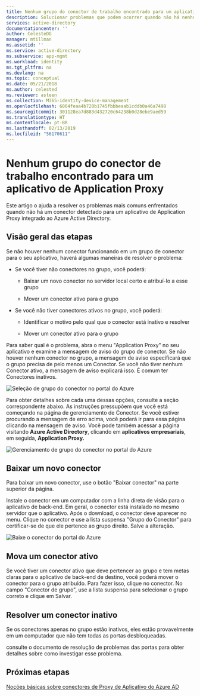 ```yaml
---
title: Nenhum grupo do conector de trabalho encontrado para um aplicativo de Application Proxy | Microsoft Docs
description: Solucionar problemas que podem ocorrer quando não há nenhum trabalho conector em um grupo de conector para seu aplicativo com o Application Proxy do Azure AD
services: active-directory
documentationcenter: ''
author: CelesteDG
manager: mtillman
ms.assetid: ''
ms.service: active-directory
ms.subservice: app-mgmt
ms.workload: identity
ms.tgt_pltfrm: na
ms.devlang: na
ms.topic: conceptual
ms.date: 05/21/2018
ms.author: celested
ms.reviewer: asteen
ms.collection: M365-identity-device-management
ms.openlocfilehash: 6004feaa4b720b1745fbbbeaab1cddb0a46a7498
ms.sourcegitcommit: 301128ea7d883d432720c64238b0d28ebe9aed59
ms.translationtype: HT
ms.contentlocale: pt-BR
ms.lasthandoff: 02/13/2019
ms.locfileid: "56170611"
---
```

# <a name="no-working-connector-group-found-for-an-application-proxy-application"></a>Nenhum grupo do conector de trabalho encontrado para um aplicativo de Application Proxy

Este artigo o ajuda a resolver os problemas mais comuns enfrentados quando não há um conector detectado para um aplicativo de Application Proxy integrado ao Azure Active Directory.

## <a name="overview-of-steps"></a>Visão geral das etapas
Se não houver nenhum conector funcionando em um grupo de conector para o seu aplicativo, haverá algumas maneiras de resolver o problema:

-   Se você tiver não conectores no grupo, você poderá:

    -   Baixar um novo conector no servidor local certo e atribuí-lo a esse grupo

    -   Mover um conector ativo para o grupo

-   Se você não tiver conectores ativos no grupo, você poderá:

    -   Identificar o motivo pelo qual que o conector está inativo e resolver

    -   Mover um conector ativo para o grupo

Para saber qual é o problema, abra o menu "Application Proxy" no seu aplicativo e examine a mensagem de aviso do grupo de conector. Se não houver nenhum conector no grupo, a mensagem de aviso especificará que o grupo precisa de pelo menos um Conector. Se você não tiver nenhum Conector ativo, a mensagem de aviso explicará isso. É comum ter Conectores inativos. 

   ![Seleção de grupo do conector no portal do Azure](./media/application-proxy-connectivity-no-working-connector/no-active-connector.png)

Para obter detalhes sobre cada uma dessas opções, consulte a seção correspondente abaixo. As instruções pressupõem que você está começando na página de gerenciamento de Conector. Se você estiver procurando a mensagem de erro acima, você poderá ir para essa página clicando na mensagem de aviso. Você pode também acessar a página visitando **Azure Active Directory**, clicando em **aplicativos empresariais**, em seguida, **Application Proxy.**

   ![Gerenciamento de grupo do conector no portal do Azure](./media/application-proxy-connectivity-no-working-connector/app-proxy.png)

## <a name="download-a-new-connector"></a>Baixar um novo conector

Para baixar um novo conector, use o botão "Baixar conector" na parte superior da página.

Instale o conector em um computador com a linha direta de visão para o aplicativo de back-end. Em geral, o conector está instalado no mesmo servidor que o aplicativo. Após o download, o conector deve aparecer no menu. Clique no conector e use a lista suspensa "Grupo do Conector" para certificar-se de que ele pertence ao grupo direito. Salve a alteração.

   ![Baixe o conector do portal do Azure](./media/application-proxy-connectivity-no-working-connector/download-connector.png)
   
## <a name="move-an-active-connector"></a>Mova um conector ativo

Se você tiver um conector ativo que deve pertencer ao grupo e tem metas claras para o aplicativo de back-end de destino, você poderá mover o conector para o grupo atribuído. Para fazer isso, clique no conector. No campo "Conector de grupo", use a lista suspensa para selecionar o grupo correto e clique em Salvar.

## <a name="resolve-an-inactive-connector"></a>Resolver um conector inativo

Se os conectores apenas no grupo estão inativos, eles estão provavelmente em um computador que não tem todas as portas desbloqueadas.

consulte o documento de resolução de problemas das portas para obter detalhes sobre como investigar esse problema.

## <a name="next-steps"></a>Próximas etapas
[Noções básicas sobre conectores de Proxy de Aplicativo do Azure AD](application-proxy-connectors.md)


